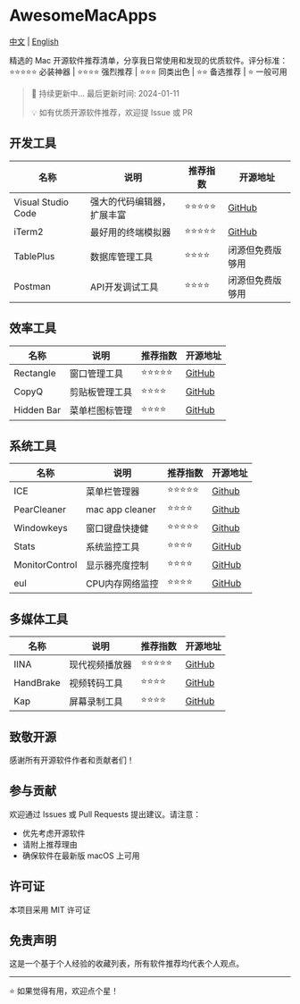 # AwesomeMacApps

[中文](README.md) | [English](README_En.md)

精选的 Mac 开源软件推荐清单，分享我日常使用和发现的优质软件。评分标准：⭐️⭐️⭐️⭐️⭐️ 必装神器 | ⭐️⭐️⭐️⭐️ 强烈推荐 | ⭐️⭐️⭐️ 同类出色 | ⭐️⭐️ 备选推荐 | ⭐️ 一般可用

> 📢 持续更新中... 最后更新时间: 2024-01-11
> 
> 💡 如有优质开源软件推荐，欢迎提 Issue 或 PR

## 开发工具

| 名称 | 说明 | 推荐指数 | 开源地址 |
|-----|------|---------|----------|
| Visual Studio Code | 强大的代码编辑器，扩展丰富 | ⭐️⭐️⭐️⭐️⭐️ | [GitHub](https://github.com/microsoft/vscode) |
| iTerm2 | 最好用的终端模拟器 | ⭐️⭐️⭐️⭐️⭐️ | [GitHub](https://github.com/gnachman/iTerm2) |
| TablePlus | 数据库管理工具 | ⭐️⭐️⭐️⭐️ | 闭源但免费版够用 |
| Postman | API开发调试工具 | ⭐️⭐️⭐️⭐️ | 闭源但免费版够用 |

## 效率工具

| 名称 | 说明 | 推荐指数 | 开源地址 |
|-----|------|---------|----------|
| Rectangle | 窗口管理工具 | ⭐️⭐️⭐️⭐️⭐️ | [GitHub](https://github.com/rxhanson/Rectangle) |
| CopyQ | 剪贴板管理工具 | ⭐️⭐️⭐️⭐️ | [GitHub](https://github.com/hluk/CopyQ) |
| Hidden Bar | 菜单栏图标管理 | ⭐️⭐️⭐️⭐️ | [GitHub](https://github.com/dwarvesf/hidden) |

## 系统工具

| 名称 | 说明 | 推荐指数 | 开源地址 |
|-----|------|---------|----------|
| ICE |菜单栏管理器|⭐️⭐️⭐️⭐️⭐️ |[Github](https://github.com/jordanbaird/Ice)
|PearCleaner| mac app cleaner|⭐️⭐️⭐️⭐️ | [Github](https://github.com/alienator88/Pearcleaner)
|Windowkeys|窗口键盘快捷健|⭐️⭐️⭐️⭐️⭐️ | [Github](https://www.apptorium.com/windowkeys)
| Stats | 系统监控工具 | ⭐️⭐️⭐️⭐️ | [GitHub](https://github.com/exelban/stats) |
| MonitorControl | 显示器亮度控制 | ⭐️⭐️⭐️⭐️ | [GitHub](https://github.com/MonitorControl/MonitorControl) |
| eul | CPU内存网络监控 | ⭐️⭐️⭐️⭐️ | [GitHub](https://github.com/gao-sun/eul) |

## 多媒体工具

| 名称 | 说明 | 推荐指数 | 开源地址 |
|-----|------|---------|----------|
| IINA | 现代视频播放器 | ⭐️⭐️⭐️⭐️⭐️ | [GitHub](https://github.com/iina/iina) |
| HandBrake | 视频转码工具 | ⭐️⭐️⭐️⭐️ | [GitHub](https://github.com/HandBrake/HandBrake) |
| Kap | 屏幕录制工具 | ⭐️⭐️⭐️⭐️ | [GitHub](https://github.com/wulkano/kap) |


## 致敬开源

感谢所有开源软件作者和贡献者们！

## 参与贡献

欢迎通过 Issues 或 Pull Requests 提出建议。请注意：
- 优先考虑开源软件
- 请附上推荐理由
- 确保软件在最新版 macOS 上可用

## 许可证

本项目采用 MIT 许可证

## 免责声明

这是一个基于个人经验的收藏列表，所有软件推荐均代表个人观点。

---

⭐️ 如果觉得有用，欢迎点个星！